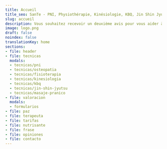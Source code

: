 ```yaml
---
title: Accueil
title_seo: SanTe - PNI, Physiothérapie, Kinésiologie, KBQ, Jin Shin Jyutsu...
slug: accueil
description: Vous souhaitez recevoir un deuxième avis pour vous aider à comprendre ce qui ne va pas ? Plus de 25.000 séances et plus de 15 ans d'expérience.
image: logo.png
draft: false
noindex: false
translationKey: home
sections:
- file: header
- file: tecnicas
  modals:
  - tecnicas/pni
  - tecnicas/osteopatia
  - tecnicas/fisioterapia
  - tecnicas/kinesiologia
  - tecnicas/kbq
  - tecnicas/jin-shin-jyutsu
  - tecnicas/masaje-pranico
- file: valoracion
  modals:
  - formularios
- file: paz
- file: terapeuta
- file: tarifas
- file: nutrisante
- file: frase
- file: opiniones
- file: contacto
---
```

